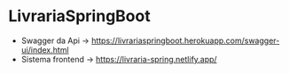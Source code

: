 # LivrariaSpringBoot

* Swagger da Api -> https://livrariaspringboot.herokuapp.com/swagger-ui/index.html
* Sistema frontend -> https://livraria-spring.netlify.app/
